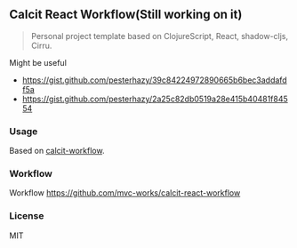 
Calcit React Workflow(Still working on it)
----

> Personal project template based on ClojureScript, React, shadow-cljs, Cirru.

Might be useful

* https://gist.github.com/pesterhazy/39c84224972890665b6bec3addafdf5a
* https://gist.github.com/pesterhazy/2a25c82db0519a28e415b40481f84554

### Usage

Based on [calcit-workflow](https://github.com/mvc-works/calcit-workflow).

### Workflow

Workflow https://github.com/mvc-works/calcit-react-workflow

### License

MIT
